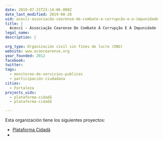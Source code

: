 ```yaml
---
date: 2019-07-21T23:14:06.000Z
date_last_modified: 2019-08-28
uid: acecci-associacão-cearense-de-combate-a-corrupcão-e-a-impunidade
title: |
  Acecci - Associação Cearense De Combate À Corrupção E À Impunidade
legal_name: 
description: |
  
org_type: Organización civil sin fines de lucro (ONG)
website: www.acaocearense.org
year_founded: 2012
facebook: 
twitter: 
tags:
  - monitoreo-de-servicios-publicos
  - participación-ciudadana
cities: 
  - Fortaleza
projects_uids:
  - plataforma-cidadã
  - plataforma-cidadã

---
```


Esta organización tiene los siguientes proyectos:

- [Plataforma Cidadã](/proyectos/plataforma-cidadã)
- [](/proyectos/plataforma-cidadã)
